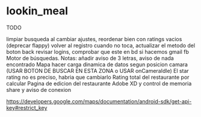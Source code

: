 # lookin_meal

TODO

limpiar busqueda al cambiar ajustes, reordenar bien con ratings vacios (deprecar flappy)
volver al registro cuando no toca, actualizar el metodo del boton back
revisar logins, comprobar que este en bd si hacemos gmail fb
Motor de búsquedas. Notas: añadir aviso de 3 letras, aviso de nada encontrado
Mapa hacer carga dinamica de datos segun posicion camara (USAR BOTON DE BUSCAR EN ESTA ZONA o USAR onCameraIdle)
El star rating no es preciso, habria que cambiarlo
Rating total del restaurante por calcular
Pagina de edicion del restaurante
Adobe XD y control de memoria
share y aviso de conexion

https://developers.google.com/maps/documentation/android-sdk/get-api-key#restrict_key


 
